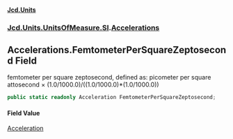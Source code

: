 #### [Jcd.Units](index.md 'index')
### [Jcd.Units.UnitsOfMeasure.SI](Jcd.Units.UnitsOfMeasure.SI.md 'Jcd.Units.UnitsOfMeasure.SI').[Accelerations](Accelerations.md 'Jcd.Units.UnitsOfMeasure.SI.Accelerations')

## Accelerations.FemtometerPerSquareZeptosecond Field

femtometer per square zeptosecond, defined as: picometer per square attosecond × (1.0/1000.0)/((1.0/1000.0)*(1.0/1000.0))

```csharp
public static readonly Acceleration FemtometerPerSquareZeptosecond;
```

#### Field Value
[Acceleration](Acceleration.md 'Jcd.Units.UnitTypes.Acceleration')